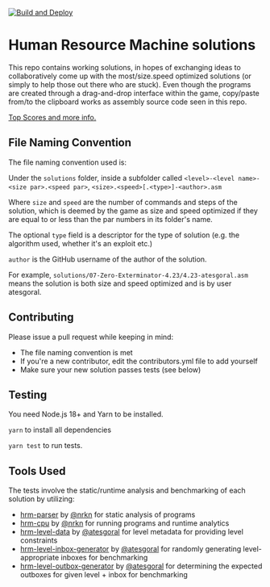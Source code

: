 [![Build and Deploy](https://github.com/atesgoral/hrm-solutions/actions/workflows/build-and-deploy.yml/badge.svg)][1]

[1]: https://github.com/atesgoral/hrm-solutions/actions/workflows/build-and-deploy.yml

# Human Resource Machine solutions

This repo contains working solutions, in hopes of exchanging ideas to collaboratively come up with the most/size.speed optimized solutions (or simply to help those out there who are stuck). Even though the programs are created through a drag-and-drop interface within the game, copy/paste from/to the clipboard works as assembly source code seen in this repo.

[Top Scores and more info.](https://atesgoral.github.io/hrm-solutions/)

## File Naming Convention

The file naming convention used is:

Under the `solutions` folder, inside a subfolder called `<level>-<level name>-<size par>.<speed par>`, `<size>.<speed>[.<type>]-<author>.asm`

Where `size` and `speed` are the number of commands and steps of the solution, which is deemed by the game as size and speed optimized if they are equal to or less than the par numbers in its folder's name.

The optional `type` field is a descriptor for the type of solution (e.g. the algorithm used, whether it's an exploit etc.)

`author` is the GitHub username of the author of the solution.

For example, `solutions/07-Zero-Exterminator-4.23/4.23-atesgoral.asm` means the solution is both size and speed optimized and is by user atesgoral.

## Contributing

Please issue a pull request while keeping in mind:

- The file naming convention is met
- If you're a new contributor, edit the contributors.yml file to add yourself
- Make sure your new solution passes tests (see below)

## Testing

You need Node.js 18+ and Yarn to be installed.

`yarn` to install all dependencies

`yarn test` to run tests.

## Tools Used

The tests involve the static/runtime analysis and benchmarking of each solution by utilizing:

- [hrm-parser](https://github.com/nrkn/hrm-parser) by [@nrkn](https://github.com/nrkn) for static analysis of programs
- [hrm-cpu](https://github.com/nrkn/hrm-cpu) by [@nrkn](https://github.com/nrkn) for running programs and runtime analytics
- [hrm-level-data](https://github.com/atesgoral/hrm-level-data) by [@atesgoral](https://github.com/atesgoral) for level metadata for providing level constraints
- [hrm-level-inbox-generator](https://github.com/atesgoral/hrm-level-inbox-generator) by [@atesgoral](https://github.com/atesgoral) for randomly generating level-appropriate inboxes for benchmarking
- [hrm-level-outbox-generator](https://github.com/atesgoral/hrm-level-outbox-generator) by [@atesgoral](https://github.com/atesgoral) for determining the expected outboxes for given level + inbox for benchmarking
